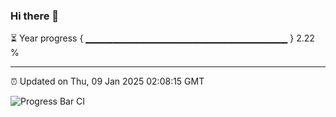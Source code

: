 ### Hi there 👋

⏳ Year progress { ▁▁▁▁▁▁▁▁▁▁▁▁▁▁▁▁▁▁▁▁▁▁▁▁▁▁▁▁▁▁ } 2.22 %

---

⏰ Updated on Thu, 09 Jan 2025 02:08:15 GMT

![Progress Bar CI](https://github.com/liununu/liununu/workflows/Progress%20Bar%20CI/badge.svg)

